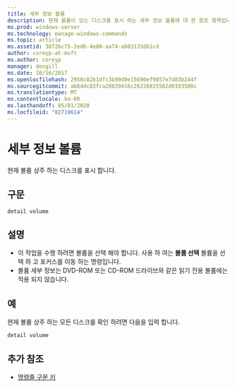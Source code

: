 ```yaml
---
title: 세부 정보 볼륨
description: 현재 볼륨이 있는 디스크를 표시 하는 세부 정보 볼륨에 대 한 참조 항목입니다.
ms.prod: windows-server
ms.technology: manage-windows-commands
ms.topic: article
ms.assetid: 38f2bc75-2ed6-4e80-aa74-ab83133db1cd
author: coreyp-at-msft
ms.author: coreyp
manager: dongill
ms.date: 10/16/2017
ms.openlocfilehash: 2958c82b1dfc3b99d0e15690ef9857e7d83b244f
ms.sourcegitcommit: ab64dc83fca28039416c26226815502d0193500c
ms.translationtype: MT
ms.contentlocale: ko-KR
ms.lasthandoff: 05/01/2020
ms.locfileid: "82719614"
---
```

# <a name="detail-volume"></a>세부 정보 볼륨

현재 볼륨 상주 하는 디스크를 표시 합니다.

## <a name="syntax"></a>구문

```
detail volume
```

## <a name="remarks"></a>설명

-   이 작업을 수행 하려면 볼륨을 선택 해야 합니다. 사용 하 여는 **볼륨 선택** 볼륨을 선택 하 고 포커스를 이동 하는 명령입니다.
-   볼륨 세부 정보는 DVD-ROM 또는 CD-ROM 드라이브와 같은 읽기 전용 볼륨에는 적용 되지 않습니다.

## <a name="examples"></a>예

현재 볼륨 상주 하는 모든 디스크를 확인 하려면 다음을 입력 합니다.
```
detail volume
```

## <a name="additional-references"></a>추가 참조

- [명령줄 구문 키](command-line-syntax-key.md)

